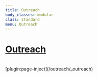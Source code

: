 ```yaml
---
title: Outreach
body_classes: modular
class: standard
menu: Outreach
---
```


# [Outreach](/outreach)


</br>
[plugin:page-inject](/outreach/_outreach)